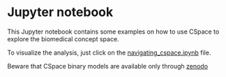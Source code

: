 # Jupyter notebook

This Jupyter notebook contains some examples on how to use CSpace to explore the biomedical concept space.

To visualize the analysis, just click on the [navigating_cspace.ipynb](navigating_cspace.ipynb) file.

Beware that CSpace binary models are available only through [zenodo](https://zenodo.org/records/14781672)
